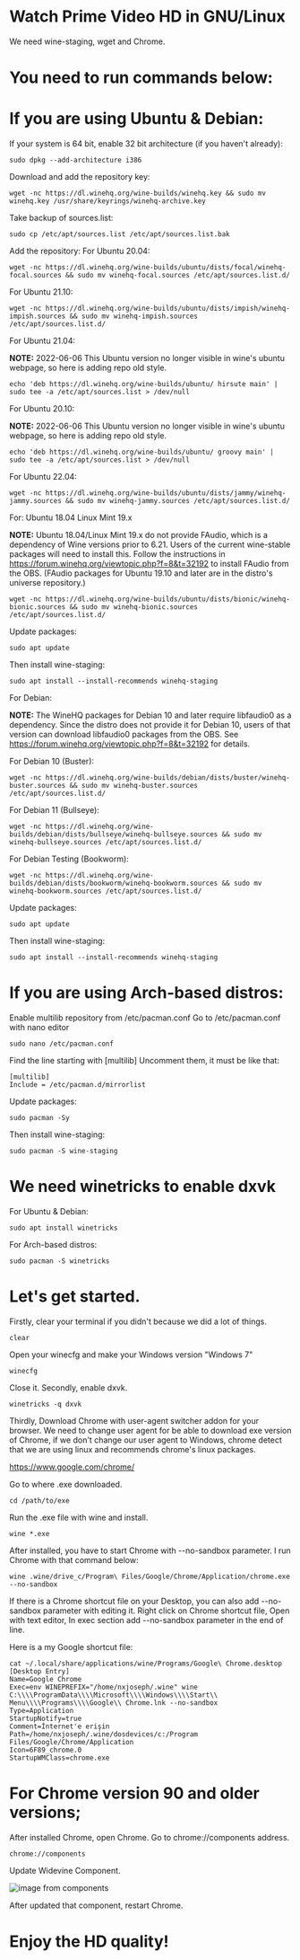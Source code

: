 # Watch Prime Video HD in GNU/Linux
We need wine-staging, wget and Chrome.

# You need to run commands below:
# If you are using Ubuntu & Debian:
If your system is 64 bit, enable 32 bit architecture (if you haven't already):
```
sudo dpkg --add-architecture i386 
```
Download and add the repository key: 
```
wget -nc https://dl.winehq.org/wine-builds/winehq.key && sudo mv winehq.key /usr/share/keyrings/winehq-archive.key
```
Take backup of sources.list:
```
sudo cp /etc/apt/sources.list /etc/apt/sources.list.bak
```
Add the repository: 
For Ubuntu 20.04: 
```
wget -nc https://dl.winehq.org/wine-builds/ubuntu/dists/focal/winehq-focal.sources && sudo mv winehq-focal.sources /etc/apt/sources.list.d/
```
For Ubuntu 21.10:
```
wget -nc https://dl.winehq.org/wine-builds/ubuntu/dists/impish/winehq-impish.sources && sudo mv winehq-impish.sources /etc/apt/sources.list.d/
```
For Ubuntu 21.04:

__NOTE:__ 2022-06-06 This Ubuntu version no longer visible in wine's ubuntu webpage, so here is adding repo old style.
```
echo 'deb https://dl.winehq.org/wine-builds/ubuntu/ hirsute main' | sudo tee -a /etc/apt/sources.list > /dev/null
```
For Ubuntu 20.10:

__NOTE:__ 2022-06-06 This Ubuntu version no longer visible in wine's ubuntu webpage, so here is adding repo old style.
```
echo 'deb https://dl.winehq.org/wine-builds/ubuntu/ groovy main' | sudo tee -a /etc/apt/sources.list > /dev/null
```
For Ubuntu 22.04:
```
wget -nc https://dl.winehq.org/wine-builds/ubuntu/dists/jammy/winehq-jammy.sources && sudo mv winehq-jammy.sources /etc/apt/sources.list.d/
```
For:
Ubuntu 18.04
Linux Mint 19.x

__NOTE:__ Ubuntu 18.04/Linux Mint 19.x do not provide FAudio, which is a dependency of Wine versions prior to 6.21. Users of the current wine-stable packages will need to install this. Follow the instructions in https://forum.winehq.org/viewtopic.php?f=8&t=32192 to install FAudio from the OBS. (FAudio packages for Ubuntu 19.10 and later are in the distro's universe repository.) 
```
wget -nc https://dl.winehq.org/wine-builds/ubuntu/dists/bionic/winehq-bionic.sources && sudo mv winehq-bionic.sources /etc/apt/sources.list.d/
```
Update packages: 
```
sudo apt update
```
Then install wine-staging:
```
sudo apt install --install-recommends winehq-staging
```
For Debian:

__NOTE:__ The WineHQ packages for Debian 10 and later require libfaudio0 as a dependency. Since the distro does not provide it for Debian 10, users of that version can download libfaudio0 packages from the OBS. See https://forum.winehq.org/viewtopic.php?f=8&t=32192 for details.


For Debian 10 (Buster):
```
wget -nc https://dl.winehq.org/wine-builds/debian/dists/buster/winehq-buster.sources && sudo mv winehq-buster.sources /etc/apt/sources.list.d/
```
For Debian 11 (Bullseye):
```
wget -nc https://dl.winehq.org/wine-builds/debian/dists/bullseye/winehq-bullseye.sources && sudo mv winehq-bullseye.sources /etc/apt/sources.list.d/
```
For Debian Testing (Bookworm):
```
wget -nc https://dl.winehq.org/wine-builds/debian/dists/bookworm/winehq-bookworm.sources && sudo mv winehq-bookworm.sources /etc/apt/sources.list.d/
```
Update packages: 
```
sudo apt update
```
Then install wine-staging:
```
sudo apt install --install-recommends winehq-staging
```
# If you are using Arch-based distros:
Enable multilib repository from /etc/pacman.conf
Go to /etc/pacman.conf with nano editor
```
sudo nano /etc/pacman.conf
```
Find the line starting with [multilib]
Uncomment them, it must be like that:
```
[multilib]
Include = /etc/pacman.d/mirrorlist
```
Update packages:
```
sudo pacman -Sy
```
Then install wine-staging:
```
sudo pacman -S wine-staging
```
# We need winetricks to enable dxvk
For Ubuntu & Debian:
```
sudo apt install winetricks
```
For Arch-based distros:
```
sudo pacman -S winetricks
```
# Let's get started.
Firstly, clear your terminal if you didn't because we did a lot of things.
```
clear
```
Open your winecfg and make your Windows version "Windows 7"
```
winecfg
```
Close it.
Secondly, enable dxvk.
```
winetricks -q dxvk
```
Thirdly, Download Chrome with user-agent switcher addon for your browser. We need to change user agent for be able to download exe version of Chrome, if we don't change our user agent to Windows, chrome detect that we are using linux and recommends chrome's linux packages.

https://www.google.com/chrome/

Go to where .exe downloaded.
```
cd /path/to/exe
```
Run the .exe file with wine and install.
```
wine *.exe
```
After installed, you have to start Chrome with --no-sandbox parameter.
I run Chrome with that command below:
```
wine .wine/drive_c/Program\ Files/Google/Chrome/Application/chrome.exe --no-sandbox
```
If there is a Chrome shortcut file on your Desktop, you can also add --no-sandbox parameter with editing it. 
Right click on Chrome shortcut file,
Open with text editor,
In exec section add --no-sandbox parameter in the end of line.

Here is a my Google shortcut file:
```
cat ~/.local/share/applications/wine/Programs/Google\ Chrome.desktop
[Desktop Entry]
Name=Google Chrome
Exec=env WINEPREFIX="/home/nxjoseph/.wine" wine C:\\\\ProgramData\\\\Microsoft\\\\Windows\\\\Start\\ Menu\\\\Programs\\\\Google\\ Chrome.lnk --no-sandbox
Type=Application
StartupNotify=true
Comment=İnternet'e erişin
Path=/home/nxjoseph/.wine/dosdevices/c:/Program Files/Google/Chrome/Application
Icon=6F89_chrome.0
StartupWMClass=chrome.exe
```

# For Chrome version 90 and older versions;
After installed Chrome, open Chrome.
Go to chrome://components address.
```
chrome://components
```
Update Widevine Component.

![image from components](https://imgur.com/eDiUHtTl.png "Widevine Component")

After updated that component, restart Chrome.

# Enjoy the HD quality!
